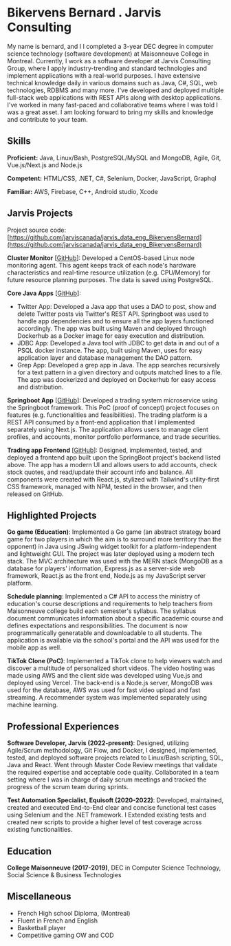 # Bikervens Bernard . Jarvis Consulting

My name is bernard, and I I completed a 3-year DEC degree in computer science technology (software development) at Maisonneuve College in Montreal. Currently, I work as a software developer at Jarvis Consulting Group, where I apply industry-trending and standard technologies and implement applications with a real-world purposes. I have extensive technical knowledge daily in various domains such as Java, C#, SQL, web technologies, RDBMS and many more. I've developed and deployed multiple full-stack web applications with REST APIs along with desktop applications. I've worked in many fast-paced and collaborative teams where I was told I was a great asset. I am looking forward to bring my skills and knowledge and contribute to your team.

## Skills

**Proficient:** Java, Linux/Bash, PostgreSQL/MySQL and MongoDB, Agile, Git, Vue.js/Next.js and Node.js

**Competent:** HTML/CSS, .NET, C#, Selenium, Docker, JavaScript, Graphql

**Familiar:** AWS, Firebase, C++, Android studio, Xcode

## Jarvis Projects

Project source code: [https://github.com/jarviscanada/jarvis_data_eng_BikervensBernard](https://github.com/jarviscanada/jarvis_data_eng_BikervensBernard)


**Cluster Monitor** [[GitHub](https://github.com/jarviscanada/jarvis_data_eng_BikervensBernard/tree/master/linux_sql)]: Developed a CentOS-based Linux node monitoring agent. This agent keeps track of each node's hardware characteristics and real-time resource utilization (e.g. CPU/Memory) for future resource planning purposes. The data is saved using PostgreSQL.

**Core Java Apps** [[GitHub](https://github.com/jarviscanada/jarvis_data_eng_BikervensBernard/tree/master/core_Java)]:
      
  - Twitter App: Developed a Java app that uses a DAO to post, show and delete Twitter posts via Twitter's REST API. Springboot was used to handle app dependencies and to ensure all the app layers functioned accordingly. The app was built using Maven and deployed through Dockerhub as a Docker image for easy execution and distribution.
  - JDBC App: Developed a Java tool with JDBC to get data in and out of a PSQL docker instance. The app, built using Maven, uses for easy application layer and database management the DAO pattern.
  - Grep App: Developed a grep app in Java. The app searches recursively for a text pattern in a given directory and outputs matched lines to a file. The app was dockerized and deployed on Dockerhub for easy access and distribution.

**Springboot App** [[GitHub](https://github.com/jarviscanada/jarvis_data_eng_BikervensBernard/tree/master/springboot)]: Developed a trading system microservice using the Springboot framework. This PoC (proof of concept) project focuses on features (e.g. functionalities and feasibilities). The trading platform is a REST API consumed by a front-end application that I implemented separately  using Next.js. The application allows users to manage client profiles, and accounts, monitor portfolio performance, and trade securities.

**Trading app Frontend** [[GitHub](https://github.com/jarviscanada/jarvis_data_eng_BikervensBernard/tree/master/frontend)]: Designed, implemented, tested, and deployed a frontend app built upon the SpringBoot project's backend listed above. The app has a modern UI and allows users to add accounts, check stock quotes, and read/update their account info and balance. All components were created with React.js, stylized with Tailwind's utility-first CSS framework, managed with NPM, tested in the browser, and then released on GitHub.


## Highlighted Projects
**Go game (Education)**: Implemented a Go game (an abstract strategy board game for two players in which the aim is to surround more territory than the opponent) in Java using JSwing widget toolkit for a platform-independent and lightweight GUI. The project was later deployed using a modern tech stack. The MVC architecture was used with the MERN stack (MongoDB as a database for players' information, Express.js as a server-side web framework, React.js as the front end, Node.js as my JavaScript server platform.

**Schedule planning**: Implemented a C# API to access the ministry of education's course descriptions and requirements to help teachers from Maisonneuve college build each semester's syllabus. The syllabus document communicates information about a specific academic course and defines expectations and responsibilities. The document is now programmatically generatable and downloadable to all students. The application is available via the school's portal and the API was used for the mobile app as well.

**TikTok Clone (PoC)**: Implemented a TikTok clone to help viewers watch and discover a multitude of personalized short videos. The video hosting was made using AWS and the client side was developed using Vue.js and deployed using Vercel. The back-end is a Node.js server, MongoDB was used for the database, AWS was used for fast video upload and fast streaming. A recommender system was implemented separately using machine learning.


## Professional Experiences

**Software Developer, Jarvis (2022-present)**: Designed, utilizing Agile/Scrum methodology, Git Flow, and Docker, I designed, implemented, tested, and deployed software projects related to Linux/Bash scripting, SQL, Java and React. Went through Master Code Review meetings that validate the required expertise and acceptable code quality. Collaborated in a team setting where I was in charge of daily scrum meetings and tracked the progress of the scrum team during sprints.

**Test Automation Specialist, Equisoft (2020-2022)**: Developed, maintained, created and executed End-to-End clear and concise functional test cases using Selenium and the .NET framework. I Extended existing tests and created new scripts to provide a higher level of test coverage across existing functionalities.


## Education
**College Maisonneuve (2017-2019)**, DEC in Computer Science Technology, Social Science & Business Technologies


## Miscellaneous
- French High school Diploma, (Montreal)
- Fluent in French and English
- Basketball player
- Competitive gaming OW and COD